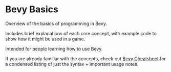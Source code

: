 # Bevy Basics

Overview of the basics of programming in Bevy.

Includes brief explanations of each core concept, with example code to show how
it might be used in a game.

Intended for people learning how to use Bevy.

If you are already familiar with the concepts, check out
[Bevy Cheatsheet](../cheatsheet/_index.md)
for a condensed listing of just the syntax + important usage notes.

